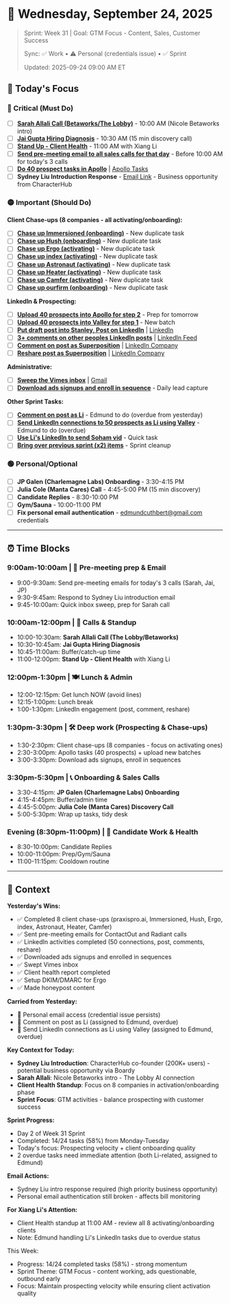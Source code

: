 # 📅 Wednesday, September 24, 2025

> Sprint: Week 31 | Goal: GTM Focus - Content, Sales, Customer Success
>
> Sync: ✅ Work • ⚠️ Personal (credentials issue) • ✅ Sprint
>
> Updated: 2025-09-24 09:00 AM ET

## 🎯 Today's Focus

### 🔴 Critical (Must Do)
- [ ] **[Sarah Allali Call (Betaworks/The Lobby)](https://meet.google.com/xwn-prfe-geo)** - 10:00 AM (Nicole Betaworks intro)
- [ ] **[Jai Gupta Hiring Diagnosis](https://meet.google.com/vue-qhub-haz)** - 10:30 AM (15 min discovery call)
- [ ] **[Stand Up - Client Health](https://meet.google.com/ifg-svbs-jxz)** - 11:00 AM with Xiang Li
- [ ] **[Send pre-meeting email to all sales calls for that day](https://www.notion.so/Send-pre-meeting-email-to-all-sales-calls-for-that-day-personalize-278c548cc4ff81a7bd4dc0e0b42f15de)** - Before 10:00 AM for today's 3 calls
- [ ] **[Do 40 prospect tasks in Apollo](https://www.notion.so/Do-40-prospect-tasks-in-Apollo-change-date-to-2025-09-24-278c548cc4ff81b6b533cc599bdabd89)** | [Apollo Tasks](https://app.apollo.io/#/tasks?dateRange[max]=2025-09-24&sortByField=task_due_at&sortAscending=true)
- [ ] **Sydney Liu Introduction Response** - [Email Link](https://mail.google.com/mail/u/0/#inbox/1997a666f0a5bd90) - Business opportunity from CharacterHub

### 🟡 Important (Should Do)
**Client Chase-ups (8 companies - all activating/onboarding):**
- [ ] **[Chase up Immersioned (onboarding)](https://www.notion.so/Chase-up-Immersioned-onboarding-278c548cc4ff81009823c771c9d3d4bb)** - New duplicate task
- [ ] **[Chase up Hush (onboarding)](https://www.notion.so/Chase-up-Hush-onboarding-278c548cc4ff81ba8d72ca0a628e378a)** - New duplicate task
- [ ] **[Chase up Ergo (activating)](https://www.notion.so/Chase-up-Ergo-activating-278c548cc4ff81cb94eed51bf09e7ab9)** - New duplicate task
- [ ] **[Chase up index (activating)](https://www.notion.so/Chase-up-index-activating-278c548cc4ff81ef9d08ee5a6f008880)** - New duplicate task
- [ ] **[Chase up Astronaut (activating)](https://www.notion.so/Chase-up-Astronaut-activating-278c548cc4ff8182b3bcede6fdea568e)** - New duplicate task
- [ ] **[Chase up Heater (activating)](https://www.notion.so/Chase-up-Heater-activating-278c548cc4ff8131a6beef2014d89cb1)** - New duplicate task
- [ ] **[Chase up Camfer (activating)](https://www.notion.so/Chase-up-Camfer-activating-278c548cc4ff819da0e9c7d68922210e)** - New duplicate task
- [ ] **[Chase up ourfirm (onboarding)](https://www.notion.so/Chase-up-ourfirm-onboarding-278c548cc4ff8145a0b3d98bdd406cb8)** - New duplicate task

**LinkedIn & Prospecting:**
- [ ] **[Upload 40 prospects into Apollo for step 2](https://www.notion.so/Upload-40-prospects-into-Apollo-for-step-2-278c548cc4ff8131a8cbf870c91da4c7)** - Prep for tomorrow
- [ ] **[Upload 40 prospects into Valley for step 1](https://www.notion.so/Upload-40-prospects-into-Valley-for-step-1-278c548cc4ff81ac82b5fbedda696757)** - New batch
- [ ] **[Put draft post into Stanley, Post on LinkedIn](https://www.notion.so/Put-draft-post-into-Stanley-Post-on-LinkedIn-278c548cc4ff81dd8dc7f6f0687c6030)** | [LinkedIn](https://www.linkedin.com)
- [ ] **[3+ comments on other peoples LinkedIn posts](https://www.notion.so/3-comments-on-other-peoples-linkedin-posts-278c548cc4ff81cd9a04cd53866c72e6)** | [LinkedIn Feed](https://www.linkedin.com/feed/)
- [ ] **[Comment on post as Superposition](https://www.notion.so/Comment-on-post-as-Superposition-278c548cc4ff819a9549ea72dccb43ba)** | [LinkedIn Company](https://www.linkedin.com/company/superposition-ai)
- [ ] **[Reshare post as Superposition](https://www.notion.so/Reshare-post-as-Superposition-278c548cc4ff812ebc6fec8d8e0cb000)** | [LinkedIn Company](https://www.linkedin.com/company/superposition-ai)

**Administrative:**
- [ ] **[Sweep the Vimes inbox](https://www.notion.so/Sweep-the-Vimes-inbox-278c548cc4ff817ea03be784e16c00c8)** | [Gmail](https://mail.google.com/mail/u/0/#inbox)
- [ ] **[Download ads signups and enroll in sequence](https://www.notion.so/Download-ads-signups-and-enroll-in-sequence-278c548cc4ff81eeac5cf95847e268e5)** - Daily lead capture

**Other Sprint Tasks:**
- [ ] **[Comment on post as Li](https://www.notion.so/Comment-on-post-as-Li-278c548cc4ff81e69a40e8e95fd80a14)** - Edmund to do (overdue from yesterday)
- [ ] **[Send LinkedIn connections to 50 prospects as Li using Valley](https://www.notion.so/Send-LinkedIn-connections-to-50-prospects-as-Li-using-Valley-278c548cc4ff810a8626e826d7a5602a)** - Edmund to do (overdue)
- [ ] **[Use Li's LinkedIn to send Soham vid](https://www.notion.so/use-Li-s-linkedin-to-send-soham-vid-278c548cc4ff80ee9b8aceeb6b158eb9)** - Quick task
- [ ] **[Bring over previous sprint (x2) items](https://www.notion.so/bring-over-previous-sprint-x2-items-278c548cc4ff80b59b1dde71c2fbcfaf)** - Sprint cleanup

### 🟢 Personal/Optional
- [ ] **JP Galen (Charlemagne Labs) Onboarding** - 3:30-4:15 PM
- [ ] **Julia Cole (Manta Cares) Call** - 4:45-5:00 PM (15 min discovery)
- [ ] **Candidate Replies** - 8:30-10:00 PM
- [ ] **Gym/Sauna** - 10:00-11:00 PM
- [ ] **Fix personal email authentication** - edmundcuthbert@gmail.com credentials

---

## ⏰ Time Blocks

### 9:00am-10:00am | 🔴 Pre-meeting prep & Email
- 9:00-9:30am: Send pre-meeting emails for today's 3 calls (Sarah, Jai, JP)
- 9:30-9:45am: Respond to Sydney Liu introduction email
- 9:45-10:00am: Quick inbox sweep, prep for Sarah call

### 10:00am-12:00pm | 🔴 Calls & Standup
- 10:00-10:30am: **Sarah Allali Call (The Lobby/Betaworks)**
- 10:30-10:45am: **Jai Gupta Hiring Diagnosis**
- 10:45-11:00am: Buffer/catch-up time
- 11:00-12:00pm: **Stand Up - Client Health** with Xiang Li

### 12:00pm-1:30pm | 🍽️ Lunch & Admin
- 12:00-12:15pm: Get lunch NOW (avoid lines)
- 12:15-1:00pm: Lunch break
- 1:00-1:30pm: LinkedIn engagement (post, comment, reshare)

### 1:30pm-3:30pm | 🛠️ Deep work (Prospecting & Chase-ups)
- 1:30-2:30pm: Client chase-ups (8 companies - focus on activating ones)
- 2:30-3:00pm: Apollo tasks (40 prospects) + upload new batches
- 3:00-3:30pm: Download ads signups, enroll in sequences

### 3:30pm-5:30pm | 📞 Onboarding & Sales Calls
- 3:30-4:15pm: **JP Galen (Charlemagne Labs) Onboarding**
- 4:15-4:45pm: Buffer/admin time
- 4:45-5:00pm: **Julia Cole (Manta Cares) Discovery Call**
- 5:00-5:30pm: Wrap up tasks, tidy desk

### Evening (8:30pm-11:00pm) | 📧 Candidate Work & Health
- 8:30-10:00pm: Candidate Replies
- 10:00-11:00pm: Prep/Gym/Sauna
- 11:00-11:15pm: Cooldown routine

---

## 📝 Context

**Yesterday's Wins:**
- ✅ Completed 8 client chase-ups (praxispro.ai, Immersioned, Hush, Ergo, index, Astronaut, Heater, Camfer)
- ✅ Sent pre-meeting emails for ContactOut and Radiant calls
- ✅ LinkedIn activities completed (50 connections, post, comments, reshare)
- ✅ Downloaded ads signups and enrolled in sequences
- ✅ Swept Vimes inbox
- ✅ Client health report completed
- ✅ Setup DKIM/DMARC for Ergo
- ✅ Made honeypost content

**Carried from Yesterday:**
- 🔄 Personal email access (credential issue persists)
- 🔄 Comment on post as Li (assigned to Edmund, overdue)
- 🔄 Send LinkedIn connections as Li using Valley (assigned to Edmund, overdue)

**Key Context for Today:**
- **Sydney Liu Introduction**: CharacterHub co-founder (200K+ users) - potential business opportunity via Boardy
- **Sarah Allali**: Nicole Betaworks intro - The Lobby AI connection
- **Client Health Standup**: Focus on 8 companies in activation/onboarding phase
- **Sprint Focus**: GTM activities - balance prospecting with customer success

**Sprint Progress:**
- Day 2 of Week 31 Sprint
- Completed: 14/24 tasks (58%) from Monday-Tuesday
- Today's focus: Prospecting velocity + client onboarding quality
- 2 overdue tasks need immediate attention (both Li-related, assigned to Edmund)

**Email Actions:**
- Sydney Liu intro response required (high priority business opportunity)
- Personal email authentication still broken - affects bill monitoring

**For Xiang Li's Attention:**
- Client Health standup at 11:00 AM - review all 8 activating/onboarding clients
- Note: Edmund handling Li's LinkedIn tasks due to overdue status

This Week:
- Progress: 14/24 completed tasks (58%) - strong momentum
- Sprint Theme: GTM Focus - content working, ads questionable, outbound early
- Focus: Maintain prospecting velocity while ensuring client activation quality